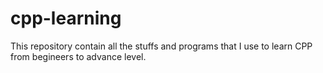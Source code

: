 # cpp-learning
This repository contain all the stuffs and programs that I use to learn CPP from begineers to advance level.
